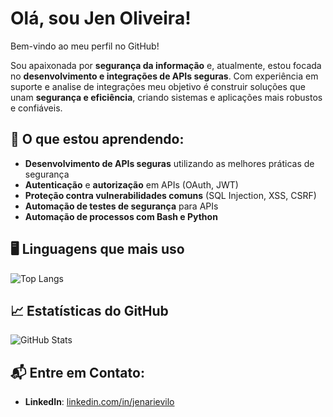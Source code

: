 # Olá, sou Jen Oliveira! 

Bem-vindo ao meu perfil no GitHub!

Sou apaixonada por **segurança da informação** e, atualmente, estou focada no **desenvolvimento e integrações de APIs seguras**. Com experiência em suporte e analise de integrações meu objetivo é construir soluções que unam **segurança e eficiência**, criando sistemas e aplicações mais robustos e confiáveis.


## 🚀 O que estou aprendendo:
- **Desenvolvimento de APIs seguras** utilizando as melhores práticas de segurança
- **Autenticação** e **autorização** em APIs (OAuth, JWT)
- **Proteção contra vulnerabilidades comuns** (SQL Injection, XSS, CSRF)
- **Automação de testes de segurança** para APIs
- **Automação de processos com Bash e Python**

## 🖥️ Linguagens que mais uso

![Top Langs](https://github-readme-stats.vercel.app/api/top-langs/?username=yenarievilo&langs_count=10&layout=compact)

## 📈 Estatísticas do GitHub

![GitHub Stats](https://github-readme-stats.vercel.app/api?username=yenarievilo&show_icons=true&hide_title=true&count_private=true&hide_border=true&theme=radical)

## 📬 Entre em Contato:
- **LinkedIn**: [linkedin.com/in/jenarievilo](https://linkedin.com/in/jenarievilo)

